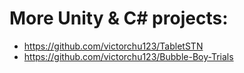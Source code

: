 # More Unity & C# projects:
- https://github.com/victorchu123/TabletSTN
- https://github.com/victorchu123/Bubble-Boy-Trials
